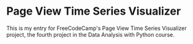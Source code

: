 # Page View Time Series Visualizer

This is my entry for FreeCodeCamp's Page View Time Series Visualizer project, the fourth project in the Data Analysis with Python course.
